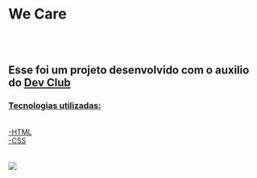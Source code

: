 <h1>We Care</h1>
<br>
<br>
<h2>Esse foi um projeto desenvolvido com o auxilio do <a href="https://rodolfomori.com.br/devclub"</a> Dev Club</h2>
  <h3>Tecnologias utilizadas:</h3>
  <br>
  -HTML
  <br>
  -CSS
  <br>
  <br>
  <br>
<img src="https://github.com/Gildo33/We-Care/blob/master/assents/we%20care%20desktop.png?raw=true">
